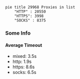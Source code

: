 
```mermaid
pie title 29968 Proxies in list
    "HTTP" : 20550
    "HTTPS": 3998
    "SOCKS" : 8375
```

### Some Info
#### Average Timeout

- mixed: 3.5s
- http: 1.9s
- https: 8.6s
- socks: 6.5s